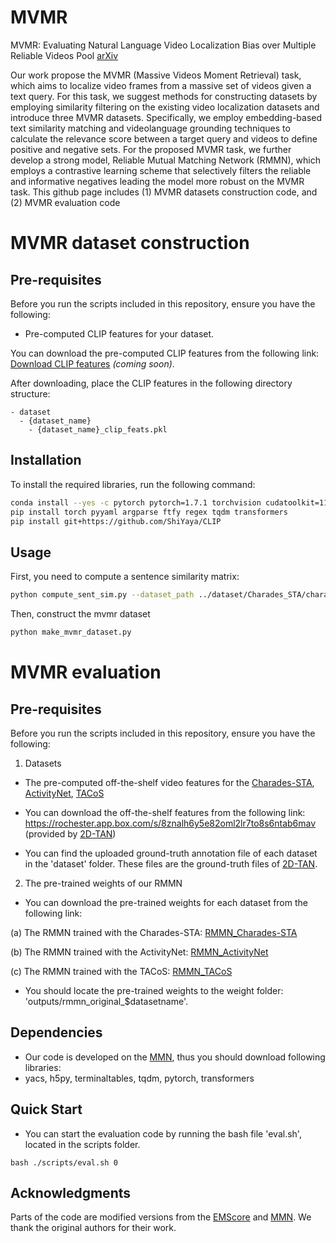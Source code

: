 # MVMR
MVMR: Evaluating Natural Language Video Localization Bias over Multiple Reliable Videos Pool [arXiv](https://arxiv.org/pdf/2309.16701v1.pdf)

Our work propose the MVMR (Massive Videos Moment Retrieval) task, which aims to localize video frames from a massive set of videos given a text query.
For this task, we suggest methods for constructing datasets by employing similarity filtering on the existing video localization datasets and introduce three MVMR datasets.
Specifically, we employ embedding-based text similarity matching and videolanguage grounding techniques to calculate the relevance score between a target query and videos to define positive and negative sets.
For the proposed MVMR task, we further develop a strong model, Reliable Mutual Matching Network (RMMN), which employs a contrastive learning scheme that selectively filters the reliable and informative negatives leading the model more robust on the MVMR task.
This github page includes (1) MVMR datasets construction code, and (2) MVMR evaluation code



# MVMR dataset construction

## Pre-requisites

Before you run the scripts included in this repository, ensure you have the following:

- Pre-computed CLIP features for your dataset.

You can download the pre-computed CLIP features from the following link: [Download CLIP features](#) *(coming soon)*.

After downloading, place the CLIP features in the following directory structure:

```plaintext
- dataset
  - {dataset_name}
    - {dataset_name}_clip_feats.pkl
```

## Installation

To install the required libraries, run the following command:

```bash
conda install --yes -c pytorch pytorch=1.7.1 torchvision cudatoolkit=11.0
pip install torch pyyaml argparse ftfy regex tqdm transformers
pip install git+https://github.com/ShiYaya/CLIP
```

## Usage

First, you need to compute a sentence similarity matrix:
```bash
python compute_sent_sim.py --dataset_path ../dataset/Charades_STA/charades_test.json --dataset_name Charades_STA
```

Then, construct the mvmr dataset
```bash
python make_mvmr_dataset.py
```


# MVMR evaluation

## Pre-requisites

Before you run the scripts included in this repository, ensure you have the following:

1) Datasets
 - The pre-computed off-the-shelf video features for the [Charades-STA](https://prior.allenai.org/projects/charades), [ActivityNet](http://activity-net.org/download.html), [TACoS](https://www.mpi-inf.mpg.de/departments/computer-vision-and-machine-learning/research/vision-and-language/tacos-multi-level-corpus)

 - You can download the off-the-shelf features from the following link: https://rochester.app.box.com/s/8znalh6y5e82oml2lr7to8s6ntab6mav (provided by [2D-TAN](https://github.com/microsoft/2D-TAN))

 - You can find the uploaded ground-truth annotation file of each dataset in the 'dataset' folder. These files are the ground-truth files of [2D-TAN](https://github.com/microsoft/2D-TAN).

2) The pre-trained weights of our RMMN
 - You can download the pre-trained weights for each dataset from the following link:
   
 (a) The RMMN trained with the Charades-STA: [RMMN_Charades-STA](http://milabfile.snu.ac.kr:16000/detecting-incongruity/pretrained_weights/best_charades_rmmn.pth)

 (b) The RMMN trained with the ActivityNet: [RMMN_ActivityNet](http://milabfile.snu.ac.kr:16000/detecting-incongruity/pretrained_weights/best_tacos_rmmn.pth)
 
 (c) The RMMN trained with the TACoS: [RMMN_TACoS](http://milabfile.snu.ac.kr:16000/detecting-incongruity/pretrained_weights/best_activitynet_rmmn.pth)

 - You should locate the pre-trained weights to the weight folder: 'outputs/rmmn_original_$datasetname'.

## Dependencies
 - Our code is developed on the [MMN](https://github.com/MCG-NJU/MMN.git), thus you should download following libraries:
 - yacs, h5py, terminaltables, tqdm, pytorch, transformers 


## Quick Start
 - You can start the evaluation code by running the bash file 'eval.sh', located in the scripts folder.

```
bash ./scripts/eval.sh 0
```


## Acknowledgments
Parts of the code are modified versions from the [EMScore](https://github.com/ShiYaya/emscore) and [MMN](https://github.com/MCG-NJU/MMN.git). We thank the original authors for their work.








